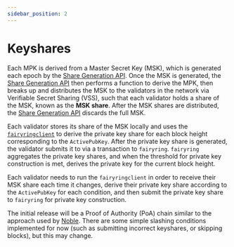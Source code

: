```yaml
---
sidebar_position: 2
---
```


# Keyshares

Each MPK is derived from a Master Secret Key (MSK), which is generated each epoch by the [Share Generation API](../running-a-node/share_generation_api.md).
Once the MSK is generated, the [Share Generation API](../running-a-node/share_generation_api.md) then performs a function to derive the MPK,
then breaks up and distributes the MSK to the validators in the network via Verifiable Secret Sharing (VSS),
such that each validator holds a share of the MSK, known as the **MSK share**.
After the MSK shares are distributed, the [Share Generation API](../running-a-node/share_generation_api.md) discards the full MSK.

Each validator stores its share of the MSK locally and uses the [`fairyringclient`](../running-a-node/submit_keyshare.md#fairyringclient)
to derive the private key share for each block height corresponding to the `ActivePubKey`.
After the private key share is generated, the validator submits it to via a transaction to `fairyring`.
`fairyring` aggregates the private key shares, and when the threshold for private key construction is met, derives the private key for the current block height.

Each validator needs to run the `fairyringclient` in order to receive their MSK share each time it changes,
derive their private key share according to the `ActivePubKey` for each condition,
and then submit the private key share to `fairyring` for private key construction.

The initial release will be a Proof of Authority (PoA) chain similar to the approach used by [Noble](https://github.com/strangelove-ventures/noble).
There are some simple slashing conditions implemented for now (such as submitting incorrect keyshares, or skipping blocks), but this may change.
